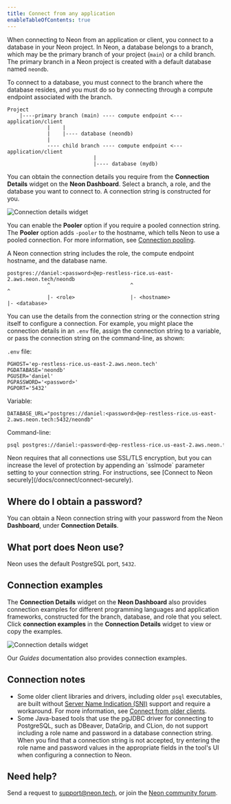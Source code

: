 ```yaml
---
title: Connect from any application
enableTableOfContents: true
---
```

When connecting to Neon from an application or client, you connect to a database in your Neon project. In Neon, a database belongs to a branch, which may be the primary branch of your project (`main`) or a child branch. The primary branch in a Neon project is created with a default database named `neondb`.

To connect to a database, you must connect to the branch where the database resides, and you must do so by connecting through a compute endpoint associated with the branch.

```text
Project
    |----primary branch (main) ---- compute endpoint <--- application/client
             |    |
             |    |---- database (neondb)
             |
             ---- child branch ---- compute endpoint <--- application/client
                            |
                            |---- database (mydb)  
```

You can obtain the connection details you require from the **Connection Details** widget on the **Neon Dashboard**. Select a branch, a role, and the database you want to connect to. A connection string is constructed for you.

![Connection details widget](/docs/connect/connection_details.png)

You can enable the **Pooler** option if you require a pooled connection string. The **Pooler** option adds `-pooler` to the hostname, which tells Neon to use a pooled connection. For more information, see [Connection pooling](/docs/connect/connection-pooling#connection-pooling).

A Neon connection string includes the role, the compute endpoint hostname, and the database name.

```text
postgres://daniel:<password>@ep-restless-rice.us-east-2.aws.neon.tech/neondb
             ^                          ^                               ^
             |- <role>                  |- <hostname>                   |- <database>
```

You can use the details from the connection string or the connection string itself to configure a connection. For example, you might place the connection details in an `.env` file, assign the connection string to a variable, or pass the connection string on the command-line, as shown:

`.env` file:

```text
PGHOST='ep-restless-rice.us-east-2.aws.neon.tech'
PGDATABASE='neondb'
PGUSER='daniel'
PGPASSWORD='<password>'
PGPORT='5432'
```

Variable:

```text
DATABASE_URL="postgres://daniel:<password>@ep-restless-rice.us-east-2.aws.neon.tech:5432/neondb"
```

Command-line:

```bash
psql postgres://daniel:<password>@ep-restless-rice.us-east-2.aws.neon.tech/neondb
```

<Admonition type="note">
Neon requires that all connections use SSL/TLS encryption, but you can increase the level of protection by appending an `sslmode` parameter setting to your connection string. For instructions, see [Connect to Neon securely](/docs/connect/connect-securely).
</Admonition>

## Where do I obtain a password?

You can obtain a Neon connection string with your password from the Neon **Dashboard**, under **Connection Details**.

## What port does Neon use?

Neon uses the default PostgreSQL port, `5432`.

## Connection examples

The **Connection Details** widget on the **Neon Dashboard** also provides connection examples for different programming languages and application frameworks, constructed for the branch, database, and role that you select. Click **connection examples**  in the **Connection Details** widget to view or copy the examples.

![Connection details widget](/docs/connect/code_connection_examples.png)

Our *Guides* documentation also provides connection examples.

## Connection notes

- Some older client libraries and drivers, including older `psql` executables, are built without [Server Name Indication (SNI)](/docs/reference/glossary#sni) support and require a workaround. For more information, see [Connect from older clients](/docs/connect/connectivity-issues).
- Some Java-based tools that use the pgJDBC driver for connecting to PostgreSQL, such as DBeaver, DataGrip, and CLion, do not support including a role name and password in a database connection string. When you find that a connection string is not accepted, try entering the role name and password values in the appropriate fields in the tool's UI when configuring a connection to Neon.

## Need help?

Send a request to [support@neon.tech](mailto:support@neon.tech), or join the [Neon community forum](https://community.neon.tech/).

